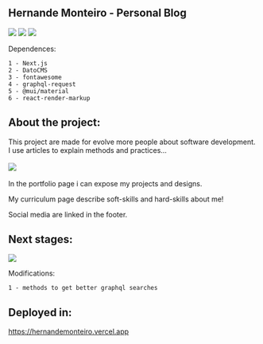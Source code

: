 ## Hernande Monteiro - Personal Blog

<img src="http://img.shields.io/static/v1?label=Version&message=0.2.0&color=&style=for-the-badge"/>

<img src="http://img.shields.io/static/v1?label=Author&message=Hernande+Monteiro&color=&style=for-the-badge"/>
<img src="http://img.shields.io/static/v1?label=Status&message=In-develompment&color=&style=for-the-badge"/>

Dependences:

    1 - Next.js
    2 - DatoCMS
    3 - fontawesome
    4 - graphql-request
    5 - @mui/material
    6 - react-render-markup

## About the project:

This project are made for evolve more people about software development.<br>
I use articles to explain methods and practices...
<br><br>
<img src='https://www.datocms-assets.com/76860/1659549736-hernandemonteiroindex.png'/>
<br><br>
In the portfolio page i can expose my projects and designs.

My curriculum page describe soft-skills and hard-skills about me!

Social media are linked in the footer.

## Next stages:

<img src="http://img.shields.io/static/v1?label=nextVersion&message=0.2.5&color=&style=for-the-badge"/>

Modifications:

    1 - methods to get better graphql searches

## Deployed in:

https://hernandemonteiro.vercel.app

